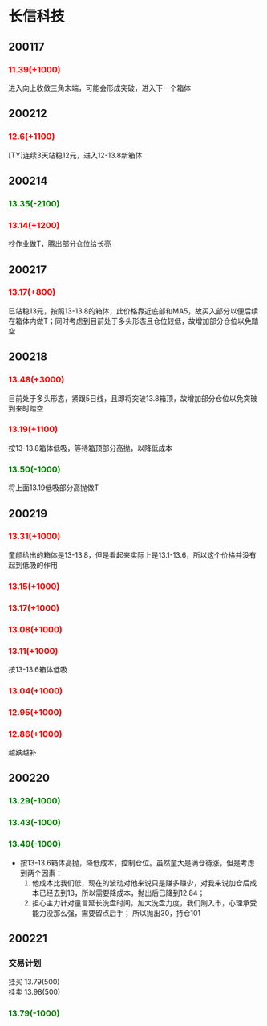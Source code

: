 # 长信科技
## 200117   
### <font color=red>11.39(+1000)</font> 
进入向上收敛三角末端，可能会形成突破，进入下一个箱体

## 200212   
### <font color=red>12.6(+1100)</font> 
[TY]连续3天站稳12元，进入12-13.8新箱体

## 200214   
### <font color=green>13.35(-2100)</font> 
### <font color=red>13.14(+1200)</font>
抄作业做T，腾出部分仓位给长亮

## 200217   
### <font color=red>13.17(+800)</font>
已站稳13元，按照13-13.8的箱体，此价格靠近底部和MA5，故买入部分以便后续在箱体内做T；同时考虑到目前处于多头形态且仓位较低，故增加部分仓位以免踏空

## 200218   
### <font color=red>13.48(+3000)</font>
目前处于多头形态，紧跟5日线，且即将突破13.8箱顶，故增加部分仓位以免突破到来时踏空
### <font color=red>13.19(+1100)</font>
按13-13.8箱体低吸，等待箱顶部分高抛，以降低成本
### <font color=green>13.50(-1000)</font>
将上面13.19低吸部分高抛做T

## 200219
### <font color=red>13.31(+1000)</font>
童颜给出的箱体是13-13.8，但是看起来实际上是13.1-13.6，所以这个价格并没有起到低吸的作用
### <font color=red>13.15(+1000)</font>
### <font color=red>13.17(+1000)</font>
### <font color=red>13.08(+1000)</font>
### <font color=red>13.11(+1000)</font>
按13-13.6箱体低吸
### <font color=red>13.04(+1000)</font>
### <font color=red>12.95(+1000)</font>
### <font color=red>12.86(+1000)</font>
越跌越补

## 200220
### <font color=green>13.29(-1000)</font>
### <font color=green>13.43(-1000)</font>
### <font color=green>13.49(-1000)</font>
- 按13-13.6箱体高抛，降低成本，控制仓位。虽然童大是满仓待涨，但是考虑到两个因素：
    1. 他成本比我们低，现在的波动对他来说只是赚多赚少，对我来说加仓后成本已经去到13，所以需要降成本，抛出后已降到12.84；
    2. 担心主力针对童言延长洗盘时间，加大洗盘力度，我们刚入市，心理承受能力没那么强，需要留点后手；
所以抛出30，持仓101

## 200221

### 交易计划

挂买 13.79(500)  
挂卖 13.98(500) 

### <font color=green>13.79(-1000)</font>

